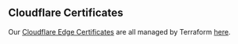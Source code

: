 ## Cloudflare Certificates

Our [Cloudflare Edge
Certificates](https://dash.cloudflare.com/852e9d53d0f8adbd9205389356f2303d/gitlab.com/ssl-tls/edge-certificates)
are all managed by Terraform
[here](https://ops.gitlab.net/gitlab-com/gl-infra/config-mgmt/-/blob/master/environments/gprd/cloudflare-certificate.tf).
